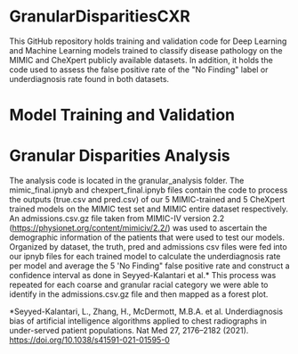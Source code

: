 # GranularDisparitiesCXR

This GitHub repository holds training and validation code for Deep Learning and Machine Learning models trained to classify disease pathology on the MIMIC and CheXpert publicly available datasets. In addition, it holds the code used to assess the false positive rate of the "No Finding" label or underdiagnosis rate found in both datasets. 

# Model Training and Validation

# Granular Disparities Analysis
The analysis code is located in the granular_analysis folder. The mimic_final.ipnyb and chexpert_final.ipnyb files contain the code to process the outputs (true.csv and pred.csv) of our 5 MIMIC-trained and 5 CheXpert trained models on the MIMIC test set and MIMIC entire dataset respectively. An admissions.csv.gz file taken from MIMIC-IV version 2.2 (https://physionet.org/content/mimiciv/2.2/) was used to ascertain the demographic information of the patients that were used to test our models. Organized by dataset, the truth, pred and admissions csv files were fed into our ipnyb files for each trained model to calculate the underdiagnosis rate per model and average the 5 'No Finding" false positive rate and construct a confidence interval as done in Seyyed-Kalantari et al.* This process was repeated for each coarse and granular racial category we were able to identify in the admissions.csv.gz file and then mapped as a forest plot. 


*Seyyed-Kalantari, L., Zhang, H., McDermott, M.B.A. et al. Underdiagnosis bias of artificial intelligence algorithms applied to chest radiographs in under-served patient populations. Nat Med 27, 2176–2182 (2021). https://doi.org/10.1038/s41591-021-01595-0

